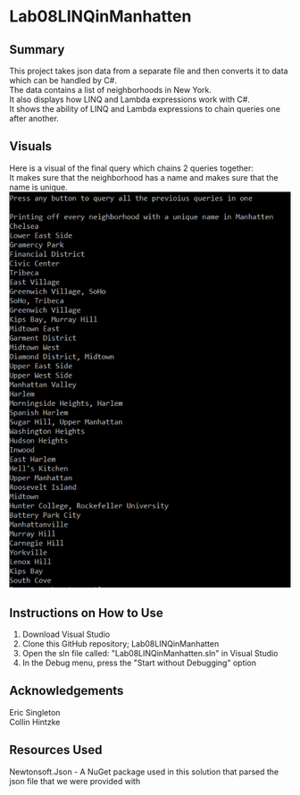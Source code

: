 # Lab08LINQinManhatten

## Summary  
This project takes json data from a separate file and then converts it to data which can be handled by C#.  
The data contains a list of neighborhoods in New York.  
It also displays how LINQ and Lambda expressions work with C#.  
It shows the ability of LINQ and Lambda expressions to chain queries one after another.  

## Visuals  
Here is a visual of the final query which chains 2 queries together:  
It makes sure that the neighborhood has a name and makes sure that the name is unique.  
![Unique Neighborhood Names Using One Lambda Query](AllNeighborhoodsWithUniqueNamesInOneQuery.PNG)  

## Instructions on How to Use  
1. Download Visual Studio  
2. Clone this GitHub repository; Lab08LINQinManhatten  
3. Open the sln file called: "Lab08LINQinManhatten.sln" in Visual Studio  
4. In the Debug menu, press the "Start without Debugging" option  

## Acknowledgements
Eric Singleton  
Collin Hintzke  

## Resources Used
Newtonsoft.Json - A NuGet package used in this solution that parsed the json file that we were provided with  